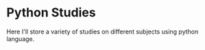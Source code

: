 # Python Studies

Here I'll store a variety of studies on different subjects using python language.
